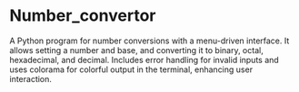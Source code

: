 # Number_convertor
A Python program for number conversions with a menu-driven interface. It allows setting a number and base, and converting it to binary, octal, hexadecimal, and decimal. Includes error handling for invalid inputs and uses colorama for colorful output in the terminal, enhancing user interaction.
